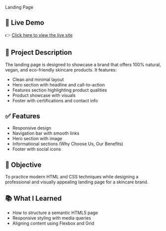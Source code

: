 Landing Page

## 🔗 Live Demo

👉 [Click here to view the live site](https://patelkrishna1922.github.io/Landing_page/)

## 📄 Project Description

The landing page is designed to showcase a brand that offers 100% natural, vegan, and eco-friendly skincare products. It features:

- Clean and minimal layout
- Hero section with headline and call-to-action
- Features section highlighting product qualities
- Product showcase with visuals
- Footer with certifications and contact info

## ✅ Features
- Responsive design
- Navigation bar with smooth links
- Hero section with image 
- Informational sections (Why Choose Us, Our Benefits)
- Footer with social icons

## 🎯 Objective
To practice modern HTML and CSS techniques while designing a professional and visually appealing landing page for a skincare brand.

## 📚 What I Learned
- How to structure a semantic HTML5 page
- Responsive styling with media queries
- Aligning content using Flexbox and Grid

